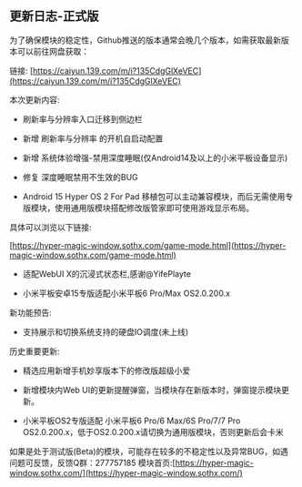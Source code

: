 ## 更新日志-正式版

为了确保模块的稳定性，Github推送的版本通常会晚几个版本，如需获取最新版本可以前往网盘获取：

链接: [https://caiyun.139.com/m/i?135CdgGlXeVEC](https://caiyun.139.com/m/i?135CdgGlXeVEC)


本次更新内容:

- 刷新率与分辨率入口迁移到侧边栏

- 新增 刷新率与分辨率 的开机自启动配置

- 新增 系统体验增强-禁用深度睡眠(仅Android14及以上的小米平板设备显示)

- 修复 深度睡眠禁用不生效的BUG

- Android 15 Hyper OS 2 For Pad 移植包可以主动兼容模块，而后无需使用专版模块，使用通用版模块搭配修改版管家即可使用游戏显示布局。

具体可以浏览以下链接:

[https://hyper-magic-window.sothx.com/game-mode.html](https://hyper-magic-window.sothx.com/game-mode.html)

- 适配WebUI X的沉浸式状态栏,感谢@YifePlayte 

- 小米平板安卓15专版适配小米平板6 Pro/Max OS2.0.200.x

新功能预告:

- 支持展示和切换系统支持的硬盘IO调度(未上线)

历史重要更新:

- 精选应用新增手机妙享版本下的修改版超级小爱

- 新增模块内Web UI的更新提醒弹窗，当模块存在新版本时，弹窗提示模块更新。

- 小米平板OS2专版适配 小米平板6 Pro/6 Max/6S Pro/7/7 Pro OS2.0.200.x，低于OS2.0.200.x请切换为通用版模块，否则更新后会卡米



如果是处于测试版(Beta)的模块，可能存在较多的不稳定性以及异常BUG，如遇问题可反馈，反馈Q群：277757185
模块首页:[https://hyper-magic-window.sothx.com/](https://hyper-magic-window.sothx.com/)
